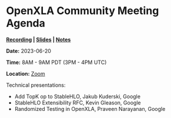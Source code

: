 # OpenXLA Community Meeting Agenda

**[Recording](https://youtu.be/Aa5ZkzndQKs) | [Slides](https://docs.google.com/presentation/d/14xAy5UDM08sHus3TgpSOg4jmHSTHwEvec1-bNUTTPik/) | [Notes](https://docs.google.com/document/d/161Tigj7rxgduI3kzIp_IsGNDkakIJUkv7E_44WSJ_aw/edit#bookmark=id.3s4eyqixe27b)**

**Date:** 2023-06-20

**Time:** 8AM - 9AM PDT (3PM - 4PM UTC)

**Location:** [Zoom](https://us02web.zoom.us/j/87557882524?pwd=QUJZQlZub0tRTk1CbCt4eFYzZ0lJUT09)

Technical presentations:
- Add TopK op to StableHLO, Jakub Kuderski, Google
- StableHLO Extensibility RFC, Kevin Gleason, Google
- Randomized Testing in OpenXLA, Praveen Narayanan, Google
